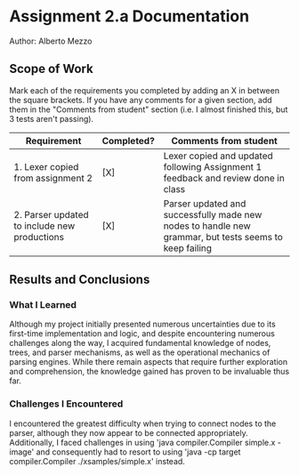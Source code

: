 # Assignment 2.a Documentation

Author: Alberto Mezzo

## Scope of Work

Mark each of the requirements you completed by adding an X in between the square brackets. If you have any comments for a given section, add them in the "Comments from student" section (i.e. I almost finished this, but 3 tests aren't passing).

| Requirement                                                      | Completed? | Comments from student |
| ---------------------------------------------------------------- | ---------- | --------------------- |
| 1. Lexer copied from assignment 2                                | [X]        | Lexer copied and updated following Assignment 1 feedback and review done in class |
| 2. Parser updated to include new productions                     | [X]        | Parser updated and successfully made new nodes to handle new grammar, but tests seems to keep failing      |                                     

## Results and Conclusions

### What I Learned

Although my project initially presented numerous uncertainties due to its first-time implementation and logic, and despite encountering numerous challenges along the way, I acquired fundamental knowledge of nodes, trees, and parser mechanisms, as well as the operational mechanics of parsing engines. While there remain aspects that require further exploration and comprehension, the knowledge gained has proven to be invaluable thus far.

### Challenges I Encountered

I encountered the greatest difficulty when trying to connect nodes to the parser, although they now appear to be connected appropriately. Additionally, I faced challenges in using 'java compiler.Compiler simple.x -image' and consequently had to resort to using 'java -cp target compiler.Compiler ./xsamples/simple.x' instead.
